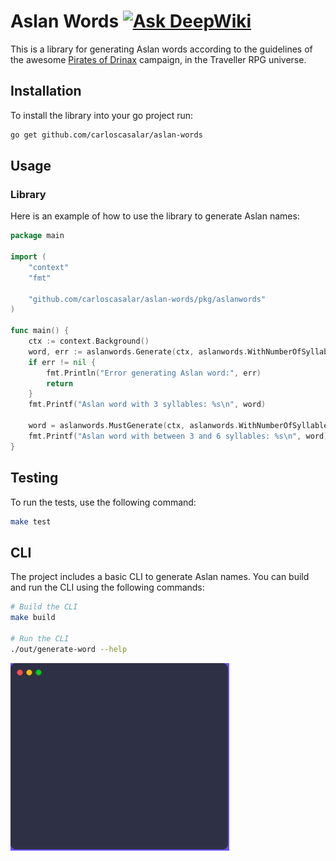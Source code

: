 # Aslan Words [![Ask DeepWiki](https://deepwiki.com/badge.svg)](https://deepwiki.com/carloscasalar/aslan-words)

This is a library for generating Aslan words according to the guidelines of the awesome [Pirates of Drinax](https://www.mongoosepublishing.com/products/the-pirates-of-drinax?srsltid=AfmBOoq1tbdk_O_QGAK5xoYQc13tXsNSOn8tu5wHto5TOTVtvqMkq-pH) campaign, in the Traveller RPG universe.

## Installation

To install the library into your go project run:

```sh
go get github.com/carloscasalar/aslan-words
```

## Usage

### Library

Here is an example of how to use the library to generate Aslan names:

```go
package main

import (
	"context"
	"fmt"

	"github.com/carloscasalar/aslan-words/pkg/aslanwords"
)

func main() {
	ctx := context.Background()
	word, err := aslanwords.Generate(ctx, aslanwords.WithNumberOfSyllables(3))
	if err != nil {
		fmt.Println("Error generating Aslan word:", err)
		return
	}
	fmt.Printf("Aslan word with 3 syllables: %s\n", word)

	word = aslanwords.MustGenerate(ctx, aslanwords.WithNumberOfSyllablesBetween(3, 6))
	fmt.Printf("Aslan word with between 3 and 6 syllables: %s\n", word)
}
```

## Testing

To run the tests, use the following command:

```sh
make test
```

## CLI

The project includes a basic CLI to generate Aslan names. You can build and run the CLI using the following commands:

```sh
# Build the CLI
make build

# Run the CLI
./out/generate-word --help
```

![cli demo](demo/demo.gif)
